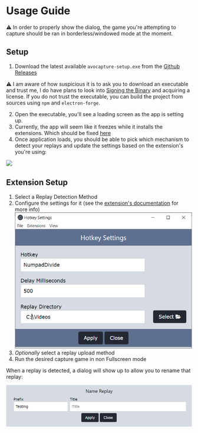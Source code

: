 # Usage Guide

:warning: In order to properly show the dialog, the game you're attempting to capture should be ran in borderless/windowed mode at the moment.

## Setup

1. Download the latest available `avocapture-setup.exe` from the [Github Releases](https://github.com/AnEmortalKid/avocapture/releases)

:warning: I am aware of how suspicious it is to ask you to download an executable and trust me, I do have plans to look into [Signing the Binary](https://github.com/AnEmortalKid/avocapture/issues/18) and acquiring a license. If you do not trust the executable, you can build the project from sources using `npm` and `electron-forge`.

2. Open the executable, you'll see a loading screen as the app is setting up. 
3. Currently, the app will seem like it freezes while it installs the extensions. Which should be fixed [here](https://github.com/AnEmortalKid/avocapture/issues/15)
4. Once application loads, you should be able to pick which mechanism to detect your replays and update the settings based on the extension's you're using:

![](./usage/images/app.PNG)


## Extension Setup

1. Select a Replay Detection Method
  1. Configure the settings for it (see the [extension's documentation](./extensions/README.md) for more info)
![](./usage/imgs/settings_example.PNG)
2. _Optionally_ select a replay upload method
3. Run the desired capture game in non Fullscreen mode

When a replay is detected, a dialog will show up to allow you to rename that replay:

![](./usage/imgs/dialog_example.PNG)